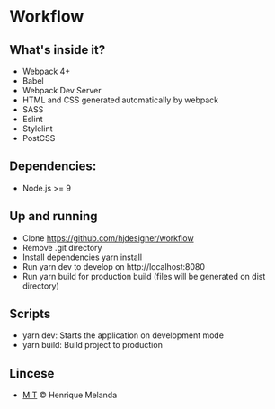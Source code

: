 # Workflow

## What's inside it?

 - Webpack 4+
 - Babel
 - Webpack Dev Server
 - HTML and CSS generated automatically by webpack
 - SASS
 - Eslint
 - Stylelint
 - PostCSS

## Dependencies:
 - Node.js >= 9

## Up and running
 - Clone https://github.com/hjdesigner/workflow
 - Remove .git directory
 - Install dependencies yarn install
 - Run yarn dev to develop on http://localhost:8080
 - Run yarn build for production build (files will be generated on dist directory)

## Scripts 
 - yarn dev: Starts the application on development mode
 - yarn build: Build project to production

## Lincese
 - [MIT](https://github.com/hjdesigner/licenses/blob/master/MIT-LICENSE.md) &copy; Henrique Melanda
